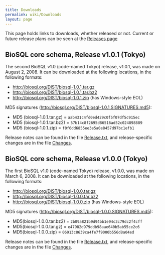 ```yaml
---
title: Downloads
permalink: wiki/Downloads
layout: page
---
```


This page holds links to downloads, whether released or not. Current or
future release plans can be seen at the [Releases
page](Releases "wikilink")

BioSQL core schema, Release v1.0.1 (Tokyo)
------------------------------------------

The second BioSQL v1.0 (code-named Tokyo) release, v1.0.1, was made on
August 2, 2008. It can be downloaded at the following locations, in the
following formats:

* <http://biosql.org/DIST/biosql-1.0.1.tar.gz>
* <http://biosql.org/DIST/biosql-1.0.1.tar.bz2>
* <http://biosql.org/DIST/biosql-1.0.1.zip> (has Windows-style EOL)

MD5 signatures (http://biosql.org/DIST/biosql-1.0.1.SIGNATURES.md5):

* MD5 (biosql-1.0.1.tar.gz) = `aab431c4fd0ed429c0f5f07df5c915ec`
* MD5 (biosql-1.0.1.tar.bz2) = `57b14c8f2695d86516ad52c024898889`
* MD5 (biosql-1.0.1.zip) = `f0f6dd6855ee3e5a0e8457d97bc1efb1`

Release notes can be found in the file
[Release.txt](https://github.com/biosql/biosql/blob/biosql-release-1-0-1/Release.txt),
and release-specific changes are in the file
[Changes](https://github.com/biosql/biosql/blob/biosql-release-1-0-1/Changes).

BioSQL core schema, Release v1.0.0 (Tokyo)
------------------------------------------

The first BioSQL v1.0 (code-named Tokyo) release, v1.0.0, was made on
March 6, 2008. It can be downloaded at the following locations, in the
following formats:

* <http://biosql.org/DIST/biosql-1.0.0.tar.gz>
* <http://biosql.org/DIST/biosql-1.0.0.tar.bz2>
* <http://biosql.org/DIST/biosql-1.0.0.zip> (has Windows-style EOL)

MD5 signatures (http://biosql.org/DIST/biosql-1.0.0.SIGNATURES.md5):

* MD5(biosql-1.0.0.tar.bz2) = `2b09a821b9d94bb1e94c3c79dc2f4cff`
* MD5(biosql-1.0.0.tar.gz) = `e47982d979ddb98aae640b5ab55ce2c6`
* MD5(biosql-1.0.0.zip) = `06913c8639ca4fe7f9000b556d8a04ed`

Release notes can be found in the file
[Release.txt](https://github.com/biosql/biosql/blob/biosql-release-1-0-0/Release.txt),
and release-specific changes are in the file
[Changes](https://github.com/biosql/biosql/blob/biosql-release-1-0-0/Changes).
